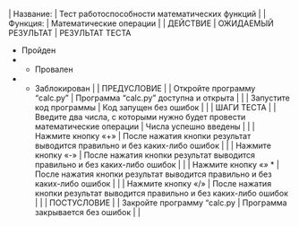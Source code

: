 | Название:  | Тест работоспособности математических функций |
| Функция:  | Математические операции |
| ДЕЙСТВИЕ  | ОЖИДАЕМЫЙ РЕЗУЛЬТАТ  | РЕЗУЛЬТАТ ТЕСТА 
- Пройден 
- - Провален 
- - Заблокирован |
| ПРЕДУСЛОВИЕ |
| Откройте программу “calc.py”  | Программа “calc.py” доступна и открыта |  |
| Запустите код программы  | Код запущен без ошибок |  |
| ШАГИ ТЕСТА |
| Введите два числа, с которыми нужно будет провести математические операции  | Числа успешно введены |  |
| Нажмите кнопку «+»  | После нажатия кнопки результат выводится правильно и без каких-либо ошибок |  |
| Нажмите кнопку «-»  | После нажатия кнопки результат выводится правильно и без каких-либо ошибок |  |
| Нажмите кнопку «*»* *  | После нажатия кнопки результат выводится правильно и без каких-либо ошибок |  |
| Нажмите кнопку «/»  | После нажатия кнопки результат выводится правильно и без каких-либо ошибок  |  |
| ПОСТУСЛОВИЕ |
| Закройте программу “calc.py  | Программа закрывается без ошибок  | |
